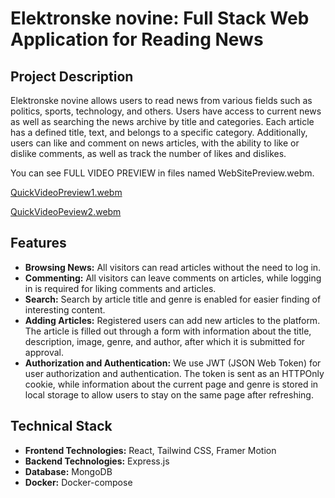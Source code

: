 # Elektronske novine: Full Stack Web Application for Reading News

## Project Description

Elektronske novine allows users to read news from various fields such as politics, sports, technology, and others. Users have access to current news as well as searching the news archive by title and categories. Each article has a defined title, text, and belongs to a specific category. Additionally, users can like and comment on news articles, with the ability to like or dislike comments, as well as track the number of likes and dislikes.

You can see FULL VIDEO PREVIEW in files named WebSitePreview.webm.

[QuickVideoPreview1.webm](https://github.com/N1ko1a/Elektronske_Novine/assets/85966654/2c29e0c2-491f-4942-a05d-4999bcd56c5a)

[QuickVideoPeview2.webm](https://github.com/N1ko1a/Elektronske_Novine/assets/85966654/02acba2f-ee14-4b23-a371-9c9be7f229f3)

## Features

- **Browsing News:** All visitors can read articles without the need to log in.
- **Commenting:** All visitors can leave comments on articles, while logging in is required for liking comments and articles.
- **Search:** Search by article title and genre is enabled for easier finding of interesting content.
- **Adding Articles:** Registered users can add new articles to the platform. The article is filled out through a form with information about the title, description, image, genre, and author, after which it is submitted for approval.
- **Authorization and Authentication:** We use JWT (JSON Web Token) for user authorization and authentication. The token is sent as an HTTPOnly cookie, while information about the current page and genre is stored in local storage to allow users to stay on the same page after refreshing.

## Technical Stack

- **Frontend Technologies:** React, Tailwind CSS, Framer Motion
- **Backend Technologies:** Express.js
- **Database:** MongoDB
- **Docker:** Docker-compose


